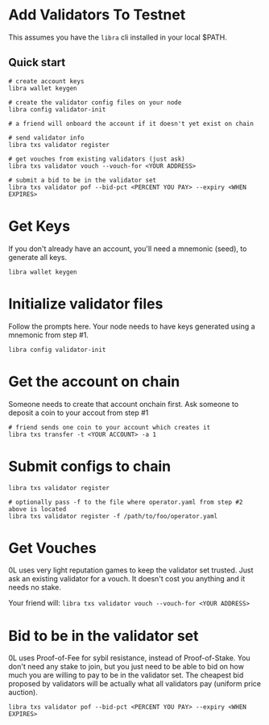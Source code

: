 # Add Validators To Testnet

This assumes you have the `libra` cli installed in your local $PATH.

## Quick start
```
# create account keys
libra wallet keygen

# create the validator config files on your node
libra config validator-init

# a friend will onboard the account if it doesn't yet exist on chain

# send validator info
libra txs validator register

# get vouches from existing validators (just ask)
libra txs validator vouch --vouch-for <YOUR ADDRESS>

# submit a bid to be in the validator set
libra txs validator pof --bid-pct <PERCENT YOU PAY> --expiry <WHEN EXPIRES>

```

# Get Keys
If you don't already have an account, you'll need a mnemonic (seed), to generate all keys.

```
libra wallet keygen
```

# Initialize validator files

Follow the prompts here. Your node needs to have keys generated using a mnemonic from step #1.

```
libra config validator-init
```

# Get the account on chain
Someone needs to create that account onchain first.
Ask someone to deposit a coin to your accout from step #1

```
# friend sends one coin to your account which creates it
libra txs transfer -t <YOUR ACCOUNT> -a 1

```

# Submit configs to chain

```
libra txs validator register

# optionally pass -f to the file where operator.yaml from step #2 above is located
libra txs validator register -f /path/to/foo/operator.yaml

```

# Get Vouches
0L uses very light reputation games to keep the validator set trusted.
Just ask an existing validator for a vouch. It doesn't cost you anything and it needs no stake.

Your friend will:
`libra txs validator vouch --vouch-for <YOUR ADDRESS>`

# Bid to be in the validator set
0L uses Proof-of-Fee for sybil resistance, instead of Proof-of-Stake. You don't need any stake to join, but you just need to be able to bid on how much you are willing to pay to be in the validator set. The cheapest bid proposed by validators will be actually what all validators pay (uniform price auction).

```
libra txs validator pof --bid-pct <PERCENT YOU PAY> --expiry <WHEN EXPIRES>
```
